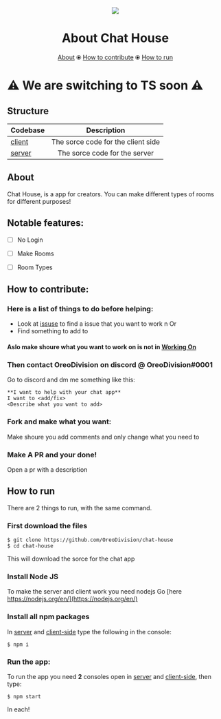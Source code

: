 <div align="center"><img src="https://static.thenounproject.com/png/2206184-200.png"></div>
<h1 align="center">About Chat House</h1>
<p align="center"><a href="https://github.com/OreoDivision/chat-house#about">About</a> ⦿ <a href="https://github.com/OreoDivision/chat-house#how-to-contribute">How to contribute</a> ⦿ <a href="https://github.com/OreoDivision/chat-house#how-to-run">How to run</a></p>

# ⚠️ We are switching to TS soon ⚠️

## Structure

| Codebase             |      Description      |
| :------------------- | :-------------------: |
| [client](client-side)       |      The sorce code for the client side       |
| [server](server)       |      The sorce code for the server       |

## About

Chat House, is a app for creators. You can make different types of rooms for different purposes!

## Notable features:
- [ ] No Login

- [ ] Make Rooms

- [ ] Room Types

## How to contribute:

### Here is a list of things to do **before** helping:

* Look at [issuse](https://github.com/OreoDivision/chat-house/issues) to find a issue that you want to work n
Or
* Find something to add to

#### Aslo make shoure what you want to work on is not in [Working On](https://github.com/OreoDivision/chat-house/blob/master/Working%20On.md)

### Then contact **OreoDivision** on discord @ OreoDivision#0001

Go to discord and dm me something like this:

```
**I want to help with your chat app**
I want to <add/fix>
<Describe what you want to add>
```

### Fork and make what you want:

Make shoure you add comments and only change what you need to

### Make A PR and your done! 

Open a pr with a description

## How to run

There are 2 things to run, with the same command.

### First download the files

```console
$ git clone https://github.com/OreoDivision/chat-house
$ cd chat-house
```
This will download the sorce for the chat app

### Install Node JS
To make the server and client work you need nodejs
Go [here https://nodejs.org/en/](https://nodejs.org/en/)

### Install all npm packages
In [server](server) and [client-side](client-side) type the following in the console:
```console
$ npm i
```

### Run the app:

To run the app you need **2** consoles open in [server](server) and [client-side](client-side), then type:
```console
$ npm start
```
In each!
